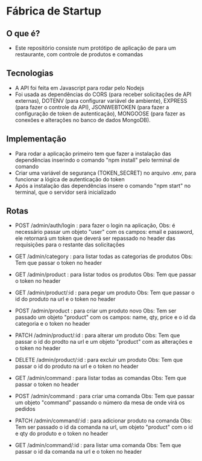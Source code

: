 # Fábrica de Startup

## O que é?

- Este repositório consiste num protótipo de aplicação de para um restaurante, com controle de produtos e comandas

## Tecnologias

- A API foi feita em Javascript para rodar pelo Nodejs
- Foi usada as dependências do CORS (para receber solicitações de API externas), DOTENV (para configurar variável de ambiente), EXPRESS (para fazer o controle da API), JSONWEBTOKEN (para fazer a configuração de token de autenticação), MONGOOSE (para fazer as conexões e alterações no banco de dados MongoDB).

## Implementação

- Para rodar a aplicação primeiro tem que fazer a instalação das dependências inserindo o comando "npm install" pelo terminal de comando
- Criar uma variável de segurança (TOKEN_SECRET) no arquivo .env, para funcionar a lógica de autenticação do token
- Após a instalação das dependências insere o comando "npm start" no terminal, que o servidor será inicializado

## Rotas

- POST /admin/auth/login : para fazer o login na aplicação, 
Obs: é necessário passar um objeto "user" com os campos: email e password, ele retornará um token que deverá ser repassado no header das requisições para o restante das solicitações

- GET /admin/category : para listar todas as categorias de produtos
Obs: Tem que passar o token no header

- GET /admin/product : para listar todos os produtos
Obs: Tem que passar o token no header

- GET /admin/product/:id : para pegar um produto
Obs: Tem que passar o id do produto na url e o token no header

- POST /admin/product : para criar um produto novo
Obs: Tem ser passado um objeto "product" com os campos: name, qty, price e o id da categoria e o token no header

- PATCH /admin/product/:id : para alterar um produto
Obs:  Tem que passar o id do prodto na url e um objeto "product" com as alterações e o token no header

- DELETE /admin/product/:id : para excluir um produto
Obs: Tem que passar o id do produto na url e o token no header

- GET /admin/command : para listar todas as comandas
Obs: Tem que passar o token no header

- POST /admin/command : para criar uma comanda
Obs: Tem que passar um objeto "command" passando o número da mesa de onde virá os pedidos

- PATCH /admin/command/:id : para adicionar produto na comanda
Obs: Tem ser passado o id da comanda na url, um objeto "product" com o id e qty do produto e o token no header

- GET /admin/command/:id : para listar uma comanda
Obs: Tem que passar o id da comanda na url e o token no header

